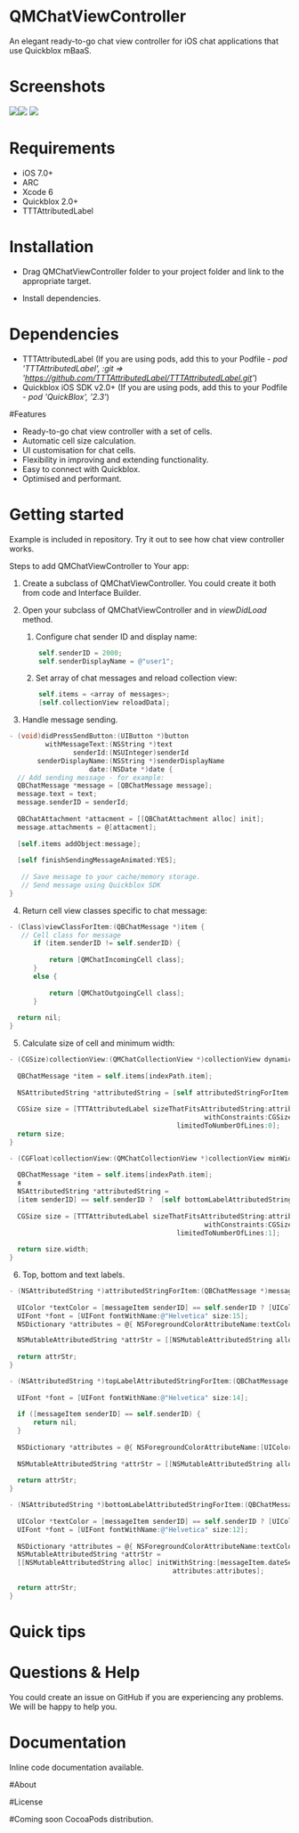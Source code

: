 # QMChatViewController
An elegant ready-to-go chat view controller for iOS chat applications that use Quickblox mBaaS.

# Screenshots
![](Screenshots/screenshot1.png)![](Screenshots/screenshot3.png)
![](Screenshots/screenshot2.png)

# Requirements
- iOS 7.0+
- ARC
- Xcode 6
- Quickblox 2.0+
- TTTAttributedLabel

# Installation
* Drag QMChatViewController folder to your project folder and link to the appropriate target.

* Install dependencies.

# Dependencies
- TTTAttributedLabel (If you are using pods, add this to your Podfile - *pod 'TTTAttributedLabel', :git => 'https://github.com/TTTAttributedLabel/TTTAttributedLabel.git'*)
- Quickblox iOS SDK v2.0+ (If you are using pods, add this to your Podfile - *pod 'QuickBlox', '2.3'*)


#Features
- Ready-to-go chat view controller with a set of cells.
- Automatic cell size calculation.
- UI customisation  for chat cells.
- Flexibility in improving and extending functionality.
- Easy to connect with Quickblox.
- Optimised and performant.

# Getting started
Example is included in repository. Try it out to see how chat view controller works.

Steps to add QMChatViewController to Your app:

1. Create a subclass of QMChatViewController. You could create it both from code and Interface Builder.
2. Open your subclass of QMChatViewController and in *viewDidLoad* method. 
    1. Configure chat sender ID and display name:

	````objective-c
    	self.senderID = 2000;
    	self.senderDisplayName = @"user1";
	````

    2. Set array of chat messages and reload collection view:

	````objective-c
    	self.items = <array of messages>;
    	[self.collectionView reloadData];
	````    

3. Handle message sending.

  ````objective-c
- (void)didPressSendButton:(UIButton *)button
           withMessageText:(NSString *)text
                  senderId:(NSUInteger)senderId
         senderDisplayName:(NSString *)senderDisplayName
                      date:(NSDate *)date {
    // Add sending message - for example:
    QBChatMessage *message = [QBChatMessage message];
    message.text = text;
    message.senderID = senderId;
    
    QBChatAttachment *attacment = [[QBChatAttachment alloc] init];
    message.attachments = @[attacment];
    
    [self.items addObject:message];
    
    [self finishSendingMessageAnimated:YES];
    
     // Save message to your cache/memory storage.                     
     // Send message using Quickblox SDK
}
  ````

4. Return cell view classes specific to chat message:

  ````objective-c
- (Class)viewClassForItem:(QBChatMessage *)item {
	 // Cell class for message
        if (item.senderID != self.senderID) {
            
            return [QMChatIncomingCell class];
        }
        else {
            
            return [QMChatOutgoingCell class];
        }
    
    return nil;
}
  ````
  
5. Calculate size of cell and minimum width:

  ````objective-c
- (CGSize)collectionView:(QMChatCollectionView *)collectionView dynamicSizeAtIndexPath:(NSIndexPath *)indexPath maxWidth:(CGFloat)maxWidth {
    
    QBChatMessage *item = self.items[indexPath.item];
    
    NSAttributedString *attributedString = [self attributedStringForItem:item];
    
    CGSize size = [TTTAttributedLabel sizeThatFitsAttributedString:attributedString
                                                   withConstraints:CGSizeMake(maxWidth, MAXFLOAT)
                                            limitedToNumberOfLines:0];
    return size;
}

- (CGFloat)collectionView:(QMChatCollectionView *)collectionView minWidthAtIndexPath:(NSIndexPath *)indexPath {
    
    QBChatMessage *item = self.items[indexPath.item];
    я
    NSAttributedString *attributedString =
    [item senderID] == self.senderID ?  [self bottomLabelAttributedStringForItem:item] : [self topLabelAttributedStringForItem:item];
    
    CGSize size = [TTTAttributedLabel sizeThatFitsAttributedString:attributedString
                                                   withConstraints:CGSizeMake(1000, 10000)
                                            limitedToNumberOfLines:1];
    
    return size.width;
}
  ````

6. Top, bottom and text labels.

  ````objective-c
- (NSAttributedString *)attributedStringForItem:(QBChatMessage *)messageItem {
    
    UIColor *textColor = [messageItem senderID] == self.senderID ? [UIColor whiteColor] : [UIColor colorWithWhite:0.290 alpha:1.000];
    UIFont *font = [UIFont fontWithName:@"Helvetica" size:15];
    NSDictionary *attributes = @{ NSForegroundColorAttributeName:textColor, NSFontAttributeName:font};

    NSMutableAttributedString *attrStr = [[NSMutableAttributedString alloc] initWithString:messageItem.text attributes:attributes];
    
    return attrStr;
}

- (NSAttributedString *)topLabelAttributedStringForItem:(QBChatMessage *)messageItem {
    
    UIFont *font = [UIFont fontWithName:@"Helvetica" size:14];
    
    if ([messageItem senderID] == self.senderID) {
        return nil;
    }
    
    NSDictionary *attributes = @{ NSForegroundColorAttributeName:[UIColor colorWithRed:0.184 green:0.467 blue:0.733 alpha:1.000], NSFontAttributeName:font};
    
    NSMutableAttributedString *attrStr = [[NSMutableAttributedString alloc] initWithString:messageItem.senderNick attributes:attributes];
    
    return attrStr;
}

- (NSAttributedString *)bottomLabelAttributedStringForItem:(QBChatMessage *)messageItem {
    
    UIColor *textColor = [messageItem senderID] == self.senderID ? [UIColor colorWithWhite:1.000 alpha:0.510] : [UIColor colorWithWhite:0.000 alpha:0.490];
    UIFont *font = [UIFont fontWithName:@"Helvetica" size:12];
    
    NSDictionary *attributes = @{ NSForegroundColorAttributeName:textColor, NSFontAttributeName:font};
    NSMutableAttributedString *attrStr =
    [[NSMutableAttributedString alloc] initWithString:[messageItem.dateSent description]
                                           attributes:attributes];
    
    return attrStr;
}
  ````

# Quick tips

# Questions & Help
You could create an issue on GitHub if you are experiencing any problems. We will be happy to help you.

# Documentation
Inline code documentation available.

#About

#License

#Coming soon
CocoaPods distribution.

